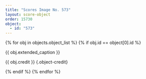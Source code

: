 ```yaml
---
title: "Scores Image No. 573"
layout: score-object
order: 15730
object:
  - id: "573"
---
```


{% for obj in objects.object_list %}
{% if obj.id == object[0].id %}

{{ obj.extended_caption }}

{{ obj.credit }} {.object-credit}

{% endif %}
{% endfor %}
